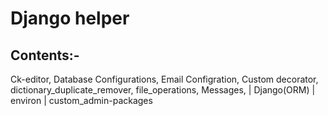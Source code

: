 # Django helper

## Contents:-

Ck-editor, Database Configurations, Email Configration, Custom decorator, dictionary_duplicate_remover,
file_operations, Messages, | Django(ORM) | environ | custom_admin-packages